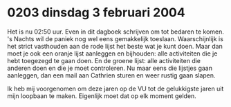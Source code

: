 # 0203 dinsdag 3 februari 2004
Het is nu 02:50 uur. Even in dit dagboek schrijven om tot bedaren te komen. 's Nachts wil de paniek nog wel eens gemakkelijk toeslaan. Waarschijnlijk is het strict vasthouden aan de rode lijst het beste wat je kunt doen. Maar dan moet je ook een oranje lijst aanleggen en bijhouden: alle activiteiten die je hebt toegezegd te gaan doen. En de groene lijst: alle activiteiten die anderen doen en die je moet controleren. Nu maar eens die lijstjes gaan aanleggen, dan een mail aan Cathrien sturen en weer rustig gaan slapen.

Ik heb mij voorgenomen om deze jaren op de VU tot de gelukkigste jaren uit mijn loopbaan te maken. Eigenlijk moet dat op elk moment gelden.